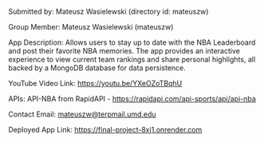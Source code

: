 Submitted by: Mateusz Wasielewski (directory id: mateuszw)

Group Member: Mateusz Wasielewski (mateuszw)

App Description: Allows users to stay up to date with the NBA Leaderboard and post their favorite NBA memories. The app provides an interactive experience to view current team rankings and share personal highlights, all backed by a MongoDB database for data persistence.

YouTube Video Link: https://youtu.be/YXeOZoTBqhU

APIs: API-NBA from RapidAPI - https://rapidapi.com/api-sports/api/api-nba

Contact Email: mateuszw@terpmail.umd.edu

Deployed App Link: https://final-project-8xj1.onrender.com